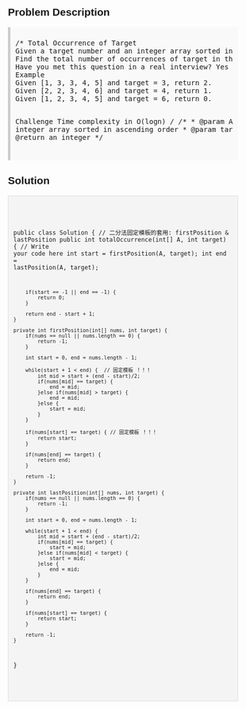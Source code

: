 <style>
  body { font-family: Arial, sans-serif; }
  .container { max-width: 600px; margin: auto; padding: 20px; }
  .comment-block { background-color: #f9f9f9; padding: 10px; border-left: 5px solid #ccc; }
  .code-block { background-color: #f4f4f4; padding: 10px; border: 1px solid #ddd; }
</style>

<div class='container'>
<h2>Problem Description</h2>
<div class='comment-block'>
<pre>
/* Total Occurrence of Target
Given a target number and an integer array sorted in ascending order. 
Find the total number of occurrences of target in the array.
Have you met this question in a real interview? Yes
Example
Given [1, 3, 3, 4, 5] and target = 3, return 2.
Given [2, 2, 3, 4, 6] and target = 4, return 1.
Given [1, 2, 3, 4, 5] and target = 6, return 0.

Challenge 
Time complexity in O(logn)
*/
    /**
     * @param A an integer array sorted in ascending order
     * @param target an integer
     * @return an integer
     */
</pre>
</div>

<h2>Solution</h2>
<div class='code-block'>
<pre><code class='language-java'>

public class Solution {  // 二分法固定模板的套用: firstPosition & lastPosition
    public int totalOccurrence(int[] A, int target) {
        // Write your code here
        int start = firstPosition(A, target);
        int end = lastPosition(A, target);
        
        if(start == -1 || end == -1) {
            return 0;
        }
        
        return end - start + 1;
    }
    
    private int firstPosition(int[] nums, int target) {
        if(nums == null || nums.length == 0) {
            return -1;
        }
        
        int start = 0, end = nums.length - 1;
        
        while(start + 1 < end) {  // 固定模板 ！！！
            int mid = start + (end - start)/2; 
            if(nums[mid] == target) {
                end = mid;
            }else if(nums[mid] > target) {
                end = mid;
            }else {
                start = mid;
            }
        }
        
        if(nums[start] == target) { // 固定模板 ！！！
            return start;
        }    
        
        if(nums[end] == target) {
            return end;
        }
        
        return -1;
    }
    
    private int lastPosition(int[] nums, int target) {
        if(nums == null || nums.length == 0) {
            return -1;
        }
        
        int start = 0, end = nums.length - 1;
        
        while(start + 1 < end) {
            int mid = start + (end - start)/2;
            if(nums[mid] == target) {
                start = mid;
            }else if(nums[mid] < target) {
                start = mid;
            }else {
                end = mid;
            }
        }
        
        if(nums[end] == target) {
            return end;
        }
        
        if(nums[start] == target) {
            return start;
        }
        
        return -1;
    }
}



</code></pre>
</div>
</div>
